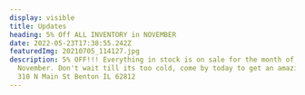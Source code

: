 ```yaml
---
display: visible
title: Updates
heading: 5% Off ALL INVENTORY in NOVEMBER
date: 2022-05-23T17:38:55.242Z
featuredImg: 20210705_114127.jpg
description: 5﻿% OFF!!! Everything in stock is on sale for the month of
  November. Don't wait till its too cold, come by today to get an amazing deal.
  310 N Main St Benton IL 62812
---
```

